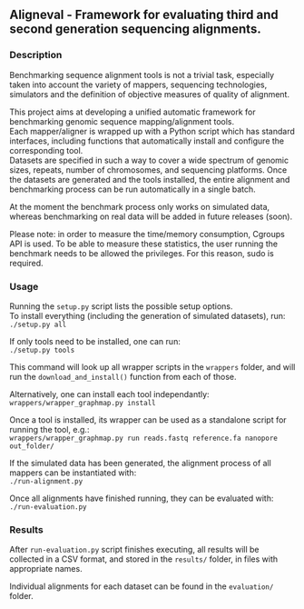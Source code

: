 ## Aligneval - Framework for evaluating third and second generation sequencing alignments.

### Description
Benchmarking sequence alignment tools is not a trivial task, especially taken into account the variety of mappers, sequencing technologies, simulators and the definition of objective measures of quality of alignment.  

This project aims at developing a unified automatic framework for benchmarking genomic sequence mapping/alignment tools.  
Each mapper/aligner is wrapped up with a Python script which has standard interfaces, including functions that automatically install and configure the corresponding tool.  
Datasets are specified in such a way to cover a wide spectrum of genomic sizes, repeats, number of chromosomes, and sequencing platforms. Once the datasets are generated and the tools installed, the entire alignment and benchmarking process can be run automatically in a single batch.

At the moment the benchmark process only works on simulated data, whereas benchmarking on real data will be added in future releases (soon).

Please note: in order to measure the time/memory consumption, Cgroups API is used. To be able to measure these statistics, the user running the benchmark needs to be allowed the privileges. For this reason, sudo is required.

### Usage
Running the ```setup.py``` script lists the possible setup options.  
To install everything (including the generation of simulated datasets), run:  
```./setup.py all```  

If only tools need to be installed, one can run:  
```./setup.py tools```  

This command will look up all wrapper scripts in the ```wrappers``` folder, and will run the ```download_and_install()``` function from each of those.  

Alternatively, one can install each tool independantly:  
```wrappers/wrapper_graphmap.py install```  

Once a tool is installed, its wrapper can be used as a standalone script for running the tool, e.g.:  
```wrappers/wrapper_graphmap.py run reads.fastq reference.fa nanopore out_folder/```  

If the simulated data has been generated, the alignment process of all mappers can be instantiated with:  
``` ./run-alignment.py ```  

Once all alignments have finished running, they can be evaluated with:  
``` ./run-evaluation.py ```  
  
  
### Results
After ```run-evaluation.py``` script finishes executing, all results will be collected in a CSV format, and stored in the ```results/``` folder, in files with appropriate names.

Individual alignments for each dataset can be found in the ```evaluation/``` folder.
